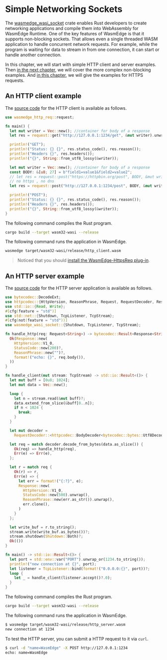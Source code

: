 # Simple Networking Sockets

The [wasmedge_wasi_socket](https://github.com/second-state/wasmedge_wasi_socket) crate enables Rust developers to create networking applications and compile them into WebAssembly for WasmEdge Runtime. One of the key features of WasmEdge is that it supports non-blocking sockets. That allows even a single threaded WASM application to handle concurrent network requests. For example, while the program is waiting for data to stream in from one connection, it can start or handle another connection.

In this chapter, we will start with simple HTTP client and server examples. Then [in the next chapter](networking-nonblocking.md), we will cover the more complex non-blocking examples. And [in this chapter](networking-https.md), we will give the examples for HTTPS requests.

## An HTTP client example

The [source code](https://github.com/second-state/wasmedge_wasi_socket/tree/main/examples/http_client) for the HTTP client is available as follows.

```rust
use wasmedge_http_req::request;

fn main() {
  let mut writer = Vec::new(); //container for body of a response
  let res = request::get("http://127.0.0.1:1234/get", &mut writer).unwrap();

  println!("GET");
  println!("Status: {} {}", res.status_code(), res.reason());
  println!("Headers {}", res.headers());
  println!("{}", String::from_utf8_lossy(&writer));

  let mut writer = Vec::new(); //container for body of a response
  const BODY: &[u8; 27] = b"field1=value1&field2=value2";
  // let res = request::post("https://httpbin.org/post", BODY, &mut writer).unwrap();
  // no https , no dns
  let res = request::post("http://127.0.0.1:1234/post", BODY, &mut writer).unwrap();

  println!("POST");
  println!("Status: {} {}", res.status_code(), res.reason());
  println!("Headers {}", res.headers());
  println!("{}", String::from_utf8_lossy(&writer));
}
```

The following command compiles the Rust program.

```bash
cargo build --target wasm32-wasi --release
```

The following command runs the application in WasmEdge.

```bash
wasmedge target/wasm32-wasi/release/http_client.wasm
```

> Noticed that you should [install the WasmEdge-HttpsReq plug-in](networking-https.md#prerequisites).

## An HTTP server example

The [source code](https://github.com/second-state/wasmedge_wasi_socket/tree/main/examples/http_server) for the HTTP server application is available as follows.

```rust
use bytecodec::DecodeExt;
use httpcodec::{HttpVersion, ReasonPhrase, Request, RequestDecoder, Response, StatusCode};
use std::io::{Read, Write};
#[cfg(feature = "std")]
use std::net::{Shutdown, TcpListener, TcpStream};
#[cfg(not(feature = "std"))]
use wasmedge_wasi_socket::{Shutdown, TcpListener, TcpStream};

fn handle_http(req: Request<String>) -> bytecodec::Result<Response<String>> {
  Ok(Response::new(
    HttpVersion::V1_0,
    StatusCode::new(200)?,
    ReasonPhrase::new("")?,
    format!("echo: {}", req.body()),
  ))
}

fn handle_client(mut stream: TcpStream) -> std::io::Result<()> {
  let mut buff = [0u8; 1024];
  let mut data = Vec::new();

  loop {
    let n = stream.read(&mut buff)?;
    data.extend_from_slice(&buff[0..n]);
    if n < 1024 {
      break;
    }
  }

  let mut decoder =
    RequestDecoder::<httpcodec::BodyDecoder<bytecodec::bytes::Utf8Decoder>>::default();

  let req = match decoder.decode_from_bytes(data.as_slice()) {
    Ok(req) => handle_http(req),
    Err(e) => Err(e),
  };

  let r = match req {
    Ok(r) => r,
    Err(e) => {
      let err = format!("{:?}", e);
      Response::new(
        HttpVersion::V1_0,
        StatusCode::new(500).unwrap(),
        ReasonPhrase::new(err.as_str()).unwrap(),
        err.clone(),
      )
    }
  };

  let write_buf = r.to_string();
  stream.write(write_buf.as_bytes())?;
  stream.shutdown(Shutdown::Both)?;
  Ok(())
}

fn main() -> std::io::Result<()> {
  let port = std::env::var("PORT").unwrap_or(1234.to_string());
  println!("new connection at {}", port);
  let listener = TcpListener::bind(format!("0.0.0.0:{}", port))?;
  loop {
    let _ = handle_client(listener.accept()?.0);
  }
}
```

The following command compiles the Rust program.

```bash
cargo build --target wasm32-wasi --release
```

The following command runs the application in WasmEdge.

```bash
$ wasmedge target/wasm32-wasi/release/http_server.wasm
new connection at 1234
```

To test the HTTP server, you can submit a HTTP request to it via `curl`.

```bash
$ curl -d "name=WasmEdge" -X POST http://127.0.0.1:1234
echo: name=WasmEdge
```

